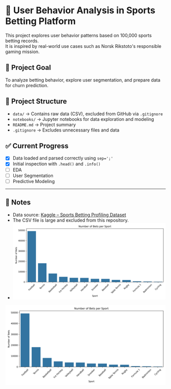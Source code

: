 # 🎯 User Behavior Analysis in Sports Betting Platform

This project explores user behavior patterns based on 100,000 sports betting records.  
It is inspired by real-world use cases such as Norsk Rikstoto's responsible gaming mission.

## 🧪 Project Goal
To analyze betting behavior, explore user segmentation, and prepare data for churn prediction.

## 📂 Project Structure

- `data/` → Contains raw data (CSV), excluded from GitHub via `.gitignore`
- `notebooks/` → Jupyter notebooks for data exploration and modeling
- `README.md` → Project summary
- `.gitignore` → Excludes unnecessary files and data

## ✅ Current Progress

- [x] Data loaded and parsed correctly using `sep=';'`
- [x] Initial inspection with `.head()` and `.info()`
- [ ] EDA
- [ ] User Segmentation
- [ ] Predictive Modeling

---

## 📌 Notes

- Data source: [Kaggle – Sports Betting Profiling Dataset](https://www.kaggle.com/datasets/emiliencoicaud/sports-betting-profiling-dataset)
- The CSV file is large and excluded from this repository.
- ![Bets per Sport](notebooks/plots/bets_per_sport.png)

![Bets per Sport](notebooks/plots/bets_per_sport.png)




  
